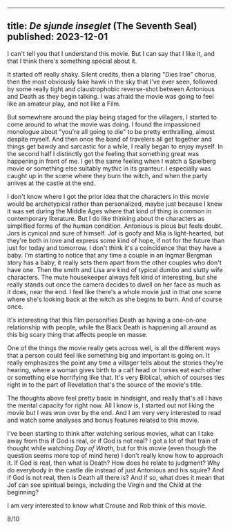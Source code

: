 ----
title: _De sjunde inseglet_ (The Seventh Seal)
published: 2023-12-01
----

I can't tell you that I understand this movie. But I can say that I like it, and that I think there's something special about it.

It started off really shaky. Silent credits, then a blaring "Dies Irae" chorus, then the most obviously fake hawk in the sky that I've ever seen, followed by some really tight and claustrophobic reverse-shot between Antonious and Death as they begin talking. I was afraid the movie was going to feel like an amateur play, and not like a Film.

But somewhere around the play being staged for the villagers, I started to come around to what the movie was doing. I found the impassioned monologue about "you're all going to die" to be pretty enthralling, almost despite myself. And then once the band of travelers all get together and things get bawdy and sarcastic for a while, I really began to enjoy myself. In the second half I distinctly got the feeling that something great was happening in front of me. I get the same feeling when I watch a Spielberg movie or something else suitably mythic in its granteur. I especially was caught up in the scene where they burn the witch, and when the party arrives at the castle at the end.

I don't know where I got the prior idea that the characters in this movie would be archetypical rather than personalized, maybe just because I knew it was set during the Middle Ages where that kind of thing is common in contemporary literature. But I do like thinking about the characters as simplified forms of the human condition. Antonious is pious but feels doubt. Jors is cynical and sure of himself. Jof is goofy and Mia is light-hearted, but they're both in love and express some kind of hope, if not for the future than just for today and tomorrow. I don't think it's a coincidence that they have a baby. I'm starting to notice that any time a couple in an Ingmar Bergman story has a baby, it really sets them apart from the other couples who don't have one. Then the smith and Lisa are kind of typical dumbo and slutty wife characters. The mute housekeeper always felt kind of interesting, but she really stands out once the camera decides to dwell on her face as much as it does, near the end. I feel like there's a whole movie just in that one scene where she's looking back at the witch as she begins to burn. And of course once.

It's interesting that this film personifies Death as having a one-on-one relationship with people, while the Black Death is happening all around as this big scary thing that affects people en masse.

One of the things the movie really gets across well, is all the different ways that a person could feel like something big and important is going on. It really emphasizes the point any time a villager tells about the stories they're hearing, where a woman gives birth to a calf head or horses eat each other or something else horrifying like that. It's very Biblical, which of courses ties right in to the part of Revelation that's the source of the movie's title.

The thoughts above feel pretty basic in hindsight, and really that's all I have the mental capacity for right now. All I know is, I started out not liking the movie but I was won over by the end. And I am very very interested to read and watch some analyses and bonus features related to this movie.

I've been starting to think after watching serious movies, what can I take away from this if God is real, or if God is not real? I got a lot of that train of thought while watching _Day of Wrath_, but for this movie (even though the question seems more top of mind here) I don't really know how to approach it. If God is real, then what is Death? How does he relate to judgment? Why do everybody in the castle die instead of just Antonious and his squire? And if God is not real, then is Death all there is? And if so, what does it mean that Jof can see spiritual beings, including the Virgin and the Child at the beginning?

I am _very_ interested to know what Crouse and Rob think of this movie.

8/10
